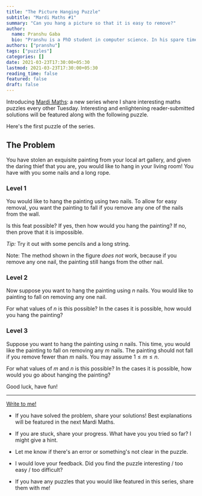 ```yaml
---
title: "The Picture Hanging Puzzle"
subtitle: "Mardi Maths #1"
summary: "Can you hang a picture so that it is easy to remove?"
author: 
  name: Pranshu Gaba
  bio: "Pranshu is a PhD student in computer science. In his spare time, he develops apps, writes poems, and creates puzzles."
authors: ["pranshu"]
tags: ["puzzles"]
categories: []
date: 2021-03-23T17:30:00+05:30
lastmod: 2021-03-23T17:30:00+05:30
reading_time: false
featured: false
draft: false
---
```


Introducing [Mardi Maths](/puzzles): a new series where I share interesting maths puzzles every other Tuesday. Interesting and enlightening reader-submitted solutions will be featured along with the following puzzle.

Here's the first puzzle of the series. 


## The Problem
You have stolen an exquisite painting from your local art gallery, and given the daring thief that you are, you would like to hang in your living room! You have with you some nails and a long rope.


### Level 1

You would like to hang the painting using two nails. To allow for easy removal, you want the painting to fall if you remove any one of the nails from the wall.


 Is this feat possible? If yes, then how would you hang the painting? If no, then prove that it is impossible.


 *Tip:* Try it out with some pencils and a long string.

Note: The method shown in the figure _does not_ work, because if you remove any one nail, the painting still hangs from the other nail. 

### Level 2
Now suppose you want to hang the painting using $n$ nails. You would like to painting to fall on removing any one nail.

For what values of $n$ is this possible? 
In the cases it is possible, how would you hang the painting?


### Level 3
Suppose you want to hang the painting using $n$ nails. This time, you would like the painting to fall on removing any $m$ nails. The painting should not fall if you remove fewer than $m$ nails.
You may assume $1 \le m \le n$. 

For what values of $m$ and $n$ is this possible? 
In the cases it is possible, how would you go about hanging the painting?

Good luck, have fun! 

---

[Write to me!](/contact) 

- If you have solved the problem, share your solutions! Best explanations will be featured in the next Mardi Maths. 

- If you are stuck, share your progress. What have you you tried so far? I might give a hint. 

- Let me know if there's an error or  something's not clear in the puzzle. 

- I would love your feedback. Did you find the puzzle interesting / too easy / too difficult?

- If you have any puzzles that you would like featured in this series, share them with me!
